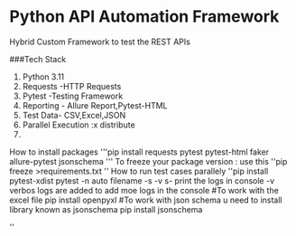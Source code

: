# Python API Automation Framework
Hybrid Custom Framework to test the REST APIs

###Tech Stack
1. Python 3.11
2. Requests -HTTP Requests 
3. Pytest -Testing Framework
4. Reporting - Allure Report,Pytest-HTML
5. Test Data- CSV,Excel,JSON
6. Parallel Execution :x distribute
7. 

How to install packages 
'''pip install requests pytest pytest-html faker allure-pytest jsonschema 
'''
To freeze your package version :
use this 
''pip freeze >requirements.txt
''
How to run test cases parallely
''pip install pytest-xdist
pytest -n auto filename -s -v 
s- print the logs in console
-v verbos logs are added to add moe logs in the console
#To work with the excel file
pip install openpyxl
#To work with json schema u need to install library known as jsonschema 
pip install jsonschema


 ''